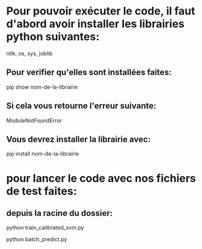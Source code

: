 # Pour pouvoir exécuter le code, il faut d'abord avoir installer les librairies python suivantes:
ntlk, os, sys, joblib

## Pour verifier qu'elles sont installées faites:
pip show nom-de-la-librairie

## Si cela vous retourne l'erreur suivante:
ModuleNotFoundError

## Vous devrez installer la librairie avec:
pip install nom-de-la-librairie

# pour lancer le code avec nos fichiers de test faites:
## depuis la racine du dossier:
python train_calibrated_svm.py

python batch_predict.py

